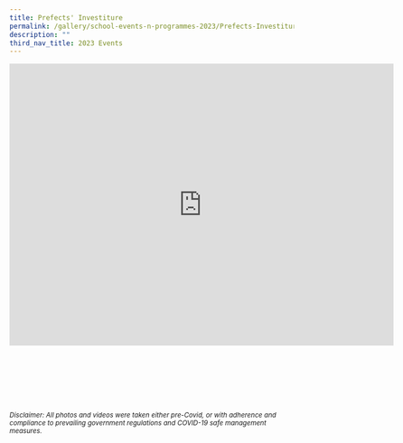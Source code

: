 ```yaml
---
title: Prefects' Investiture
permalink: /gallery/school-events-n-programmes-2023/Prefects-Investiture/
description: ""
third_nav_title: 2023 Events
---
```

<iframe allowfullscreen="true" height="499" width="680" frameborder="0" src="https://docs.google.com/presentation/d/e/2PACX-1vQmGO2x_hBPIAEJ5IlAElZiVAs81Vtn3RGPIyqEcRQiIDO85FygbERxY7AkxjnwYNxnOWndIkw3ekKV/embed?start=true&amp;loop=true&amp;delayms=3000"></iframe>


<br><br><br><br><br><br>
<sup>_Disclaimer: All photos and videos were taken either pre-Covid, or with adherence and compliance to prevailing government regulations and COVID-19 safe management measures._</sup>